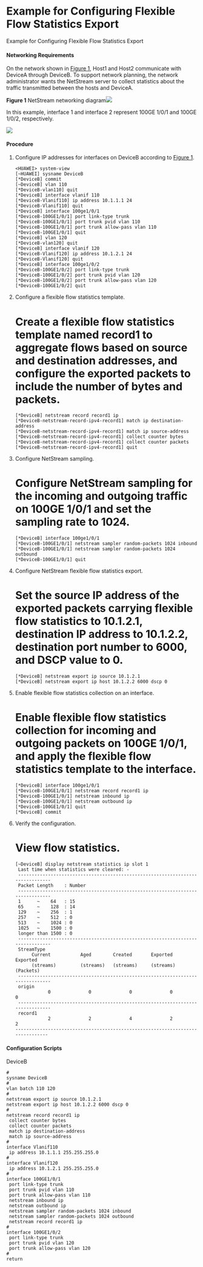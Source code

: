 Example for Configuring Flexible Flow Statistics Export
=======================================================

Example for Configuring Flexible Flow Statistics Export

#### Networking Requirements

On the network shown in [Figure 1](#EN-US_TASK_0000001512841718__fig376535683313), Host1 and Host2 communicate with DeviceA through DeviceB. To support network planning, the network administrator wants the NetStream server to collect statistics about the traffic transmitted between the hosts and DeviceA.

**Figure 1** NetStream networking diagram![](public_sys-resources/note_3.0-en-us.png) 

In this example, interface 1 and interface 2 represent 100GE 1/0/1 and 100GE 1/0/2, respectively.


  
![](figure/en-us_image_0000002135713857.png)

#### Procedure

1. Configure IP addresses for interfaces on DeviceB according to [Figure 1](#EN-US_TASK_0000001512841718__fig376535683313).
   
   
   ```
   <HUAWEI> system-view
   [~HUAWEI] sysname DeviceB
   [*DeviceB] commit
   [~DeviceB] vlan 110
   [*DeviceB-vlan110] quit
   [*DeviceB] interface vlanif 110
   [*DeviceB-Vlanif110] ip address 10.1.1.1 24
   [*DeviceB-Vlanif110] quit
   [*DeviceB] interface 100ge1/0/1
   [*DeviceB-100GE1/0/1] port link-type trunk
   [*DeviceB-100GE1/0/1] port trunk pvid vlan 110
   [*DeviceB-100GE1/0/1] port trunk allow-pass vlan 110
   [*DeviceB-100GE1/0/1] quit
   [*DeviceB] vlan 120
   [*DeviceB-vlan120] quit
   [*DeviceB] interface vlanif 120
   [*DeviceB-Vlanif120] ip address 10.1.2.1 24
   [*DeviceB-Vlanif120] quit
   [*DeviceB] interface 100ge1/0/2
   [*DeviceB-100GE1/0/2] port link-type trunk
   [*DeviceB-100GE1/0/2] port trunk pvid vlan 120
   [*DeviceB-100GE1/0/2] port trunk allow-pass vlan 120
   [*DeviceB-100GE1/0/2] quit
   ```
2. Configure a flexible flow statistics template.
   
   
   
   # Create a flexible flow statistics template named **record1** to aggregate flows based on source and destination addresses, and configure the exported packets to include the number of bytes and packets.
   
   ```
   [*DeviceB] netstream record record1 ip
   [*DeviceB-netstream-record-ipv4-record1] match ip destination-address
   [*DeviceB-netstream-record-ipv4-record1] match ip source-address
   [*DeviceB-netstream-record-ipv4-record1] collect counter bytes
   [*DeviceB-netstream-record-ipv4-record1] collect counter packets
   [*DeviceB-netstream-record-ipv4-record1] quit
   ```
3. Configure NetStream sampling.
   
   
   
   # Configure NetStream sampling for the incoming and outgoing traffic on 100GE 1/0/1 and set the sampling rate to 1024.
   
   ```
   [*DeviceB] interface 100ge1/0/1
   [*DeviceB-100GE1/0/1] netstream sampler random-packets 1024 inbound
   [*DeviceB-100GE1/0/1] netstream sampler random-packets 1024 outbound
   [*DeviceB-100GE1/0/1] quit
   ```
4. Configure NetStream flexible flow statistics export.
   
   
   
   # Set the source IP address of the exported packets carrying flexible flow statistics to 10.1.2.1, destination IP address to 10.1.2.2, destination port number to 6000, and DSCP value to 0.
   
   ```
   [*DeviceB] netstream export ip source 10.1.2.1
   [*DeviceB] netstream export ip host 10.1.2.2 6000 dscp 0
   ```
5. Enable flexible flow statistics collection on an interface.
   
   
   
   # Enable flexible flow statistics collection for incoming and outgoing packets on 100GE 1/0/1, and apply the flexible flow statistics template to the interface.
   
   ```
   [*DeviceB] interface 100ge1/0/1 
   [*DeviceB-100GE1/0/1] netstream record record1 ip
   [*DeviceB-100GE1/0/1] netstream inbound ip
   [*DeviceB-100GE1/0/1] netstream outbound ip 
   [*DeviceB-100GE1/0/1] quit
   [*DeviceB] commit
   ```
6. Verify the configuration.
   
   
   
   # View flow statistics.
   
   ```
   [~DeviceB] display netstream statistics ip slot 1
    Last time when statistics were cleared: -
    -------------------------------------------------------------------------------
    Packet Length    : Number
    -------------------------------------------------------------------------------
    1      ~    64   : 15
    65     ~    128  : 14
    129    ~    256  : 1
    257    ~    512  : 0
    513    ~    1024 : 0
    1025   ~    1500 : 0
    longer than 1500 : 0
    -------------------------------------------------------------------------------
    StreamType
         Current           Aged        Created       Exported       Exported
         (streams)         (streams)   (streams)     (streams)      (Packets)
    -------------------------------------------------------------------------------
    origin
               0              0              0              0              0
    ------------------------------------------------------------------------------- 
    record1
               2              2              4              2              2
   -------------------------------------------------------------------------------
   ```

#### Configuration Scripts

DeviceB

```
#                                                                               
sysname DeviceB 
# 
vlan batch 110 120 
# 
netstream export ip source 10.1.2.1
netstream export ip host 10.1.2.2 6000 dscp 0
#
netstream record record1 ip
 collect counter bytes
 collect counter packets
 match ip destination-address
 match ip source-address
#    
interface Vlanif110                                                             
 ip address 10.1.1.1 255.255.255.0 
#                                                                               
interface Vlanif120                                                             
 ip address 10.1.2.1 255.255.255.0 
# 
interface 100GE1/0/1        
 port link-type trunk                                                           
 port trunk pvid vlan 110                                                       
 port trunk allow-pass vlan 110 
 netstream inbound ip 
 netstream outbound ip 
 netstream sampler random-packets 1024 inbound
 netstream sampler random-packets 1024 outbound
 netstream record record1 ip
# 
interface 100GE1/0/2                                                  
 port link-type trunk                                                           
 port trunk pvid vlan 120                                                       
 port trunk allow-pass vlan 120
# 
return
```